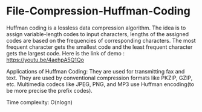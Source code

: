 # File-Compression-Huffman-Coding
Huffman coding is a lossless data compression algorithm.  The idea is to assign variable-length codes to input characters, lengths of the assigned codes are based on the frequencies of corresponding characters. The most frequent character gets the smallest code and the least frequent character gets the largest code.
Here is the link of demo : https://youtu.be/4aehpA5Q1Qo

Applications of Huffman Coding:
They are used for transmitting fax and text.
They are used by conventional compression formats like PKZIP, GZIP, etc.
Multimedia codecs like JPEG, PNG, and MP3 use Huffman encoding(to be more precise the prefix codes).


Time complexity: O(nlogn)
